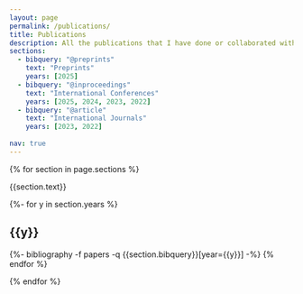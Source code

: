 ```yaml
---
layout: page
permalink: /publications/
title: Publications
description: All the publications that I have done or collaborated with. (†:Equal contribution)
sections:
  - bibquery: "@preprints"
    text: "Preprints"
    years: [2025]
  - bibquery: "@inproceedings"
    text: "International Conferences"
    years: [2025, 2024, 2023, 2022]
  - bibquery: "@article"
    text: "International Journals"
    years: [2023, 2022]
  
nav: true
---
```

<!-- _pages/publications.md -->

<div class="publications">

{% for section in page.sections %}

  <a id="{{section.text}}"></a>
  <p class="bibtitle">{{section.text}}</p>

  {%- for y in section.years %}
    <h2 class="year">{{y}}</h2>
    {%- bibliography -f papers -q {{section.bibquery}}[year={{y}}] -%}
  {% endfor %}

{% endfor %}

</div>